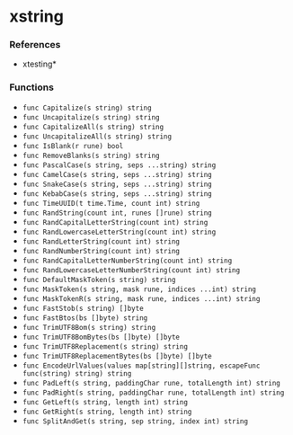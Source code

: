 # xstring

### References

+ xtesting*

### Functions

+ `func Capitalize(s string) string`
+ `func Uncapitalize(s string) string`
+ `func CapitalizeAll(s string) string`
+ `func UncapitalizeAll(s string) string`
+ `func IsBlank(r rune) bool`
+ `func RemoveBlanks(s string) string`
+ `func PascalCase(s string, seps ...string) string`
+ `func CamelCase(s string, seps ...string) string`
+ `func SnakeCase(s string, seps ...string) string`
+ `func KebabCase(s string, seps ...string) string`
+ `func TimeUUID(t time.Time, count int) string`
+ `func RandString(count int, runes []rune) string`
+ `func RandCapitalLetterString(count int) string`
+ `func RandLowercaseLetterString(count int) string`
+ `func RandLetterString(count int) string`
+ `func RandNumberString(count int) string`
+ `func RandCapitalLetterNumberString(count int) string`
+ `func RandLowercaseLetterNumberString(count int) string`
+ `func DefaultMaskToken(s string) string`
+ `func MaskToken(s string, mask rune, indices ...int) string`
+ `func MaskTokenR(s string, mask rune, indices ...int) string`
+ `func FastStob(s string) []byte`
+ `func FastBtos(bs []byte) string`
+ `func TrimUTF8Bom(s string) string`
+ `func TrimUTF8BomBytes(bs []byte) []byte`
+ `func TrimUTF8Replacement(s string) string`
+ `func TrimUTF8ReplacementBytes(bs []byte) []byte`
+ `func EncodeUrlValues(values map[string][]string, escapeFunc func(string) string) string`
+ `func PadLeft(s string, paddingChar rune, totalLength int) string`
+ `func PadRight(s string, paddingChar rune, totalLength int) string`
+ `func GetLeft(s string, length int) string`
+ `func GetRight(s string, length int) string`
+ `func SplitAndGet(s string, sep string, index int) string`
